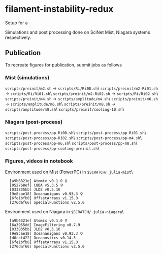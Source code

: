 # filament-instability-redux
Setup for a

Simulations and post processing done on SciNet Mist, Niagara systems respectively.

## Publication
To recreate figures for publication, submit jobs as follows

### Mist (simulations)
`scripts/preinit/m2.sh` -> `scripts/Ri/Ri00.sh`\\
`scripts/preinit/m2-Ri01.sh` -> `scripts/Ri/Ri01.sh`\\
`scripts/preinit/m2-Ri02.sh` -> `scripts/Ri/Ri02.sh`\\
`scripts/preinit/m4.sh` -> `scripts/amplitude/m4.sh`\\
`scripts/preinit/m6.sh` -> `scripts/amplitude/m6.sh`\\
`scripts/preinit/m8.sh` -> `scripts/amplitude/m8.sh`\\
`scripts/preinit/cooling-10.sh`\\

### Niagara (post-process)
`scripts/post-process/pp-Ri00.sh`\\
`scripts/post-process/pp-Ri01.sh`\\
`scripts/post-process/pp-Ri02.sh`\\
`scripts/post-process/pp-m4.sh`\\
`scripts/post-process/pp-m6.sh`\\
`scripts/post-process/pp-m8.sh`\\
`scripts/post-process/pp-cooling-preinit.sh`\\

### Figures, videos in notebook

Environment used on Mist (PowerPC) in `$SCRATCH/.julia-mist`\\
```
  [a9b6321e] Atomix v0.1.0 ⚲
  [052768ef] CUDA v5.3.5 ⚲
  [033835bb] JLD2 v0.5.10
  [9e8cae18] Oceananigans v0.93.3 ⚲
  [6fe1bfb0] OffsetArrays v1.15.0
  [276daf66] SpecialFunctions v2.5.0
```

Environment used on Niagara in `$SCRATCH/.julia-niagara`\\
```
  [a9b6321e] Atomix v0.1.0 ⚲
  [6a3955dd] ImageFiltering v0.7.9
  [033835bb] JLD2 v0.5.10
  [9e8cae18] Oceananigans v0.93.3 ⚲
  [d0ccf422] Oceanostics v0.14.5
  [6fe1bfb0] OffsetArrays v1.15.0
  [276daf66] SpecialFunctions v2.5.0
```
